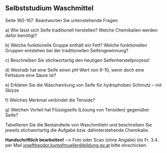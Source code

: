 ## Selbststudium Waschmittel

Seite 160-167: Beantworten Sie untenstehende Fragen:

a)     Wie lässt sich Seife traditionell herstellen? Welche Chemikalien werden dafür benötigt?

b)     Welche funktionelle Gruppe enthält ein Fett? Welche funktionellen Gruppen entstehen bei der traditionellen Seifengewinnung?

c)     Beschreiben Sie stichwortartig den heutigen Seifenherstellprozess!

d)     Weshalb hat eine Seife einen pH-Wert von 9-10, wenn doch eine Fettsäure eine Säure ist?

e)     Erklären Sie die Waschwirkung von Seife für hydrophoben Schmutz – mit Skizze

f)      Welches Merkmal verbindet die Tenside?

g)     Welchen Vorteil hat Flüssigseife (Lösung von Tensiden) gegenüber Seife?

Tabellieren Sie die Bestandteile von Waschmitteln und beschreiben Sie jeweils stichwortartig die Aufgabe bzw. dahinterstehende Chemikalie.

**Handschriftlich bearbeiten!** --> Foto oder Scan (ohne Angabe) bis Fr. 3.4. per Mail joseftheodor.kumpfmueller@bildung.gv.at bitte einschicken.
